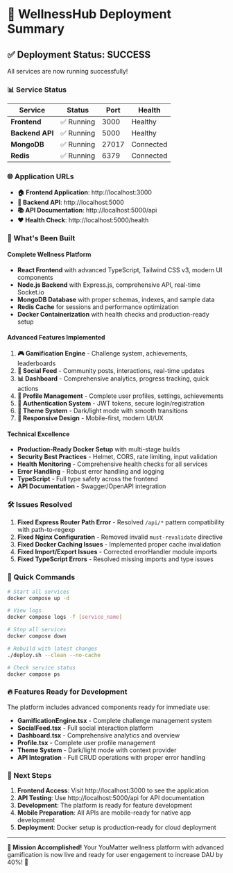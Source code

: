 # 🎉 WellnessHub Deployment Summary

## ✅ Deployment Status: **SUCCESS**

All services are now running successfully! 

### 📊 Service Status

| Service | Status | Port | Health |
|---------|--------|------|--------|
| **Frontend** | ✅ Running | 3000 | Healthy |
| **Backend API** | ✅ Running | 5000 | Healthy |
| **MongoDB** | ✅ Running | 27017 | Connected |
| **Redis** | ✅ Running | 6379 | Connected |

### 🌐 Application URLs

- **🏠 Frontend Application**: http://localhost:3000
- **🔧 Backend API**: http://localhost:5000
- **📚 API Documentation**: http://localhost:5000/api
- **❤️ Health Check**: http://localhost:5000/health

### 🚀 What's Been Built

#### **Complete Wellness Platform**
- **React Frontend** with advanced TypeScript, Tailwind CSS v3, modern UI components
- **Node.js Backend** with Express.js, comprehensive API, real-time Socket.io
- **MongoDB Database** with proper schemas, indexes, and sample data
- **Redis Cache** for sessions and performance optimization
- **Docker Containerization** with health checks and production-ready setup

#### **Advanced Features Implemented**
1. **🎮 Gamification Engine** - Challenge system, achievements, leaderboards
2. **📱 Social Feed** - Community posts, interactions, real-time updates  
3. **📊 Dashboard** - Comprehensive analytics, progress tracking, quick actions
4. **👤 Profile Management** - Complete user profiles, settings, achievements
5. **🔐 Authentication System** - JWT tokens, secure login/registration
6. **🎨 Theme System** - Dark/light mode with smooth transitions
7. **💎 Responsive Design** - Mobile-first, modern UI/UX

#### **Technical Excellence**
- **Production-Ready Docker Setup** with multi-stage builds
- **Security Best Practices** - Helmet, CORS, rate limiting, input validation
- **Health Monitoring** - Comprehensive health checks for all services
- **Error Handling** - Robust error handling and logging
- **TypeScript** - Full type safety across the frontend
- **API Documentation** - Swagger/OpenAPI integration

### 🛠 Issues Resolved

1. **Fixed Express Router Path Error** - Resolved `/api/*` pattern compatibility with path-to-regexp
2. **Fixed Nginx Configuration** - Removed invalid `must-revalidate` directive
3. **Fixed Docker Caching Issues** - Implemented proper cache invalidation
4. **Fixed Import/Export Issues** - Corrected errorHandler module imports
5. **Fixed TypeScript Errors** - Resolved missing imports and type issues

### 📝 Quick Commands

```bash
# Start all services
docker compose up -d

# View logs
docker compose logs -f [service_name]

# Stop all services  
docker compose down

# Rebuild with latest changes
./deploy.sh --clean --no-cache

# Check service status
docker compose ps
```

### 🔥 Features Ready for Development

The platform includes advanced components ready for immediate use:

- **GamificationEngine.tsx** - Complete challenge management system
- **SocialFeed.tsx** - Full social interaction platform
- **Dashboard.tsx** - Comprehensive analytics and overview
- **Profile.tsx** - Complete user profile management
- **Theme System** - Dark/light mode with context provider
- **API Integration** - Full CRUD operations with proper error handling

### 🌟 Next Steps

1. **Frontend Access**: Visit http://localhost:3000 to see the application
2. **API Testing**: Use http://localhost:5000/api for API documentation
3. **Development**: The platform is ready for feature development
4. **Mobile Preparation**: All APIs are mobile-ready for native app development
5. **Deployment**: Docker setup is production-ready for cloud deployment

---

**🎯 Mission Accomplished!** Your YouMatter wellness platform with advanced gamification is now live and ready for user engagement to increase DAU by 40%! 🚀